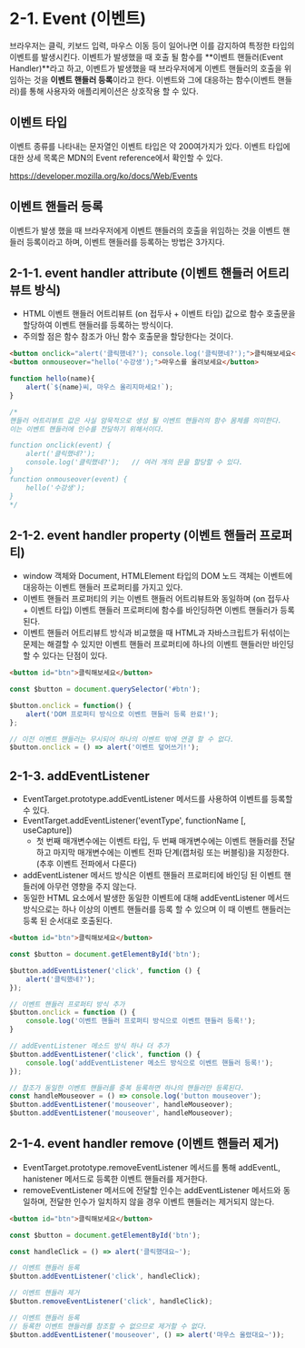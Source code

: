 # 2-1. Event (이벤트)
브라우저는 클릭, 키보드 입력, 마우스 이동 등이 일어나면 이를 감지하여 특정한 타입의 이벤트를 발생시킨다. 이벤트가 발생했을 때 호출 될 함수를 **이벤트 핸들러(Event Handler)**라고 하고, 이벤트가 발생했을 때 브라우저에게 이벤트 핸들러의 호출을 위임하는 것을 **이벤트 핸들러 등록**이라고 한다. 이벤트와 그에 대응하는 함수(이벤트 핸들러)를 통해 사용자와 애플리케이션은 상호작용 할 수 있다.

## 이벤트 타입 
이벤트 종류를 나타내는 문자열인 이벤트 타입은 약 200여가지가 있다. 이벤트 타입에 대한 상세 목록은 MDN의 Event reference에서 확인할 수 있다.

https://developer.mozilla.org/ko/docs/Web/Events

## 이벤트 핸들러 등록
이벤트가 발생 했을 때 브라우저에게 이벤트 핸들러의 호출을 위임하는 것을 이벤트 핸들러 등록이라고 하며, 이벤트 핸들러를 등록하는 방법은 3가지다. 

## 2-1-1. event handler attribute (이벤트 핸들러 어트리뷰트 방식)
- HTML 이벤트 핸들러 어트리뷰트 (on 접두사 + 이벤트 타입) 값으로 함수 호출문을 할당하여 이벤트 핸들러를 등록하는 방식이다.
- 주의할 점은 함수 참조가 아닌 함수 호출문을 할당한다는 것이다.

```html
<button onclick="alert('클릭했네?'); console.log('클릭했네?');">클릭해보세요</button>
<button onmouseover="hello('수강생');">마우스를 올려보세요</button>
```
```js
function hello(name){
    alert(`${name}씨, 마우스 올리지마세요!`);
}

/*
핸들러 어트리뷰트 값은 사실 암묵적으로 생성 될 이벤트 핸들러의 함수 몸체를 의미한다. 
이는 이벤트 핸들러에 인수를 전달하기 위해서이다. 

function onclick(event) {
    alert('클릭했네?');
    console.log('클릭했네?');   // 여러 개의 문을 할당할 수 있다.
}
function onmouseover(event) {
    hello('수강생');
}
*/
```

## 2-1-2. event handler property (이벤트 핸들러 프로퍼티)
- window 객체와 Document, HTMLElement 타입의 DOM 노드 객체는 이벤트에 대응하는 이벤트 핸들러 프로퍼티를 가지고 있다. 
- 이벤트 핸들러 프로퍼티의 키는 이벤트 핸들러 어트리뷰트와 동일하며 (on 접두사 + 이벤트 타입) 이벤트 핸들러 프로퍼티에 함수를 바인딩하면 이벤트 핸들러가 등록된다. 
- 이벤트 핸들러 어트리뷰트 방식과 비교했을 때 HTML과 자바스크립트가 뒤섞이는 문제는 해결할 수 있지만 이벤트 핸들러 프로퍼티에 하나의 이벤트 핸들러만 바인딩 할 수 있다는 단점이 있다.

```html
<button id="btn">클릭해보세요</button>
```
```js
const $button = document.querySelector('#btn');

$button.onclick = function() {
    alert('DOM 프로퍼티 방식으로 이벤트 핸들러 등록 완료!');
};

// 이전 이벤트 핸들러는 무시되어 하나의 이벤트 밖에 연결 할 수 없다.
$button.onclick = () => alert('이벤트 덮어쓰기!');
```

## 2-1-3. addEventListener
- EventTarget.prototype.addEventListener 메서드를 사용하여 이벤트를 등록할 수 있다. 
- EventTarget.addEventListener('eventType', functionName [, useCapture]) 
  - 첫 번째 매개변수에는 이벤트 타입, 두 번째 매개변수에는 이벤트 핸들러를 전달하고 마지막 매개변수에는 이벤트 전파 단계(캡처링 또는 버블링)을 지정한다. (추후 이벤트 전파에서 다룬다) 
- addEventListener 메서드 방식은 이벤트 핸들러 프로퍼티에 바인딩 된 이벤트 핸들러에 아무런 영향을 주지 않는다. 
- 동일한 HTML 요소에서 발생한 동일한 이벤트에 대해 addEventListener 메서드 방식으로는 하나 이상의 이벤트 핸들러를 등록 할 수 있으며 이 때 이벤트 핸들러는 등록 된 순서대로 호출된다. 

```html
<button id="btn">클릭해보세요</button>
```
```js
const $button = document.getElementById('btn');

$button.addEventListener('click', function () {
    alert('클릭했네?');
});

// 이벤트 핸들러 프로퍼티 방식 추가
$button.onclick = function () {
    console.log('이벤트 핸들러 프로퍼티 방식으로 이벤트 핸들러 등록!');
}

// addEventListener 메소드 방식 하나 더 추가
$button.addEventListener('click', function () {
    console.log('addEventListener 메소드 방식으로 이벤트 핸들러 등록!');
});

// 참조가 동일한 이벤트 핸들러를 중복 등록하면 하나의 핸들러만 등록된다. 
const handleMouseover = () => console.log('button mouseover');
$button.addEventListener('mouseover', handleMouseover);
$button.addEventListener('mouseover', handleMouseover);
```

## 2-1-4. event handler remove (이벤트 핸들러 제거)
- EventTarget.prototype.removeEventListener 메서드를 통해 addEventL, hanistener 메서드로 등록한 이벤트 핸들러를 제거한다. 
- removeEventListener 메서드에 전달할 인수는 addEventListener 메서드와 동일하며, 전달한 인수가 일치하지 않을 경우 이벤트 핸들러는 제거되지 않는다. 

```html
<button id="btn">클릭해보세요</button>
```
```js
const $button = document.getElementById('btn');

const handleClick = () => alert('클릭했대요~');

// 이벤트 핸들러 등록
$button.addEventListener('click', handleClick);

// 이벤트 핸들러 제거
$button.removeEventListener('click', handleClick);

// 이벤트 핸들러 등록 
// 등록한 이벤트 핸들러를 참조할 수 없으므로 제거할 수 없다. 
$button.addEventListener('mouseover', () => alert('마우스 올렸대요~'));
```